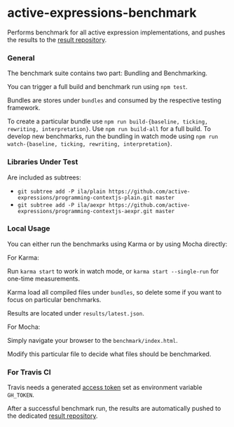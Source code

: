 # active-expressions-benchmark
Performs benchmark for all active expression implementations, and pushes the results to the [result repository](https://github.com/active-expressions/active-expressions-benchmark-results).

### General

The benchmark suite contains two part: Bundling and Benchmarking.

You can trigger a full build and benchmark run using `npm test`.

Bundles are stores under `bundles` and consumed by the respective testing framework.

To create a particular bundle use `npm run build-{baseline, ticking, rewriting, interpretation}`. Use `npm run build-all` for a full build.
To develop new benchmarks, run the bundling in watch mode using `npm run watch-{baseline, ticking, rewriting, interpretation}`.

### Libraries Under Test
Are included as subtrees:

- `git subtree add -P ila/plain https://github.com/active-expressions/programming-contextjs-plain.git master`
- `git subtree add -P ila/aexpr https://github.com/active-expressions/programming-contextjs-aexpr.git master`

### Local Usage

You can either run the benchmarks using Karma or by using Mocha directly:

For Karma:

Run `karma start` to work in watch mode, or `karma start --single-run` for one-time measurements.

Karma load all compiled files under `bundles`, so delete some if you want to focus on particular benchmarks.

Results are located under `results/latest.json`.

For Mocha:

Simply navigate your browser to the `benchmark/index.html`.

Modify this particular file to decide what files should be benchmarked.

### For Travis CI

Travis needs a generated [access token](https://github.com/settings/tokens/new) set as environment variable `GH_TOKEN`.

After a successful benchmark run, the results are automatically pushed to the dedicated [result repository](https://github.com/active-expressions/active-expressions-benchmark-results).
